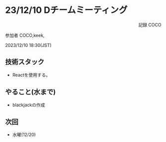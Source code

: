 # 23/12/10 Dチームミーティング
<div style = 'text-align:right';>
    記録 COCO
</div>

参加者 COCO,keek,

2023/12/10 18:30(JST)

## 技術スタック

- Reactを使用する。

## やること(水まで)

- blackjackの作成

## 次回
-   水曜(12/20)